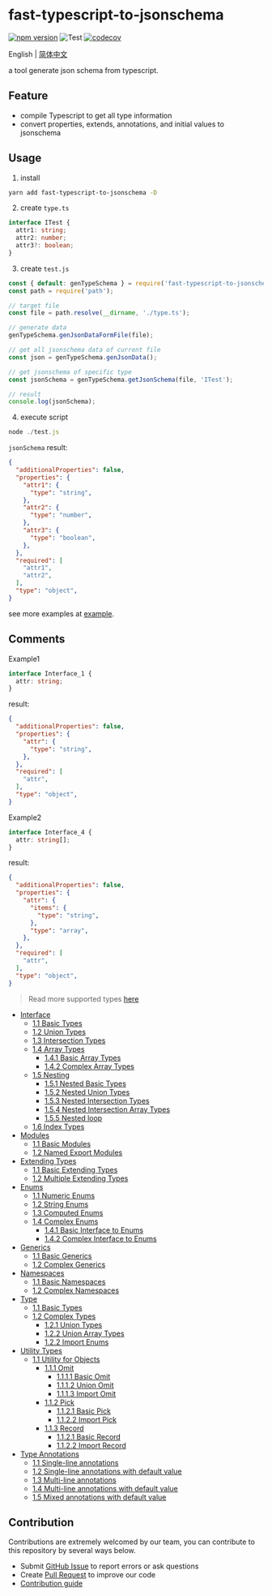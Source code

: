 # fast-typescript-to-jsonschema

[![npm version](https://img.shields.io/npm/v/fast-typescript-to-jsonschema.svg)](https://www.npmjs.com/package/fast-typescript-to-jsonschema) 
![Test](https://github.com/yunke-yunfly/fast-typescript-to-jsonschema/workflows/Test/badge.svg)
[![codecov](https://codecov.io/gh/yunke-yunfly/fast-typescript-to-jsonschema/branch/master/graph/badge.svg)](https://app.codecov.io/gh/yunke-yunfly/fast-typescript-to-jsonschema)

English | [简体中文](./README.md)

a tool generate json schema from typescript.

## Feature

- compile Typescript to get all type information
- convert properties, extends, annotations, and initial values to jsonschema

## Usage

1. install

```bash
yarn add fast-typescript-to-jsonschema -D
```

2. create `type.ts`

```ts
interface ITest {
  attr1: string;
  attr2: number;
  attr3?: boolean;
}
```

3. create `test.js`

```js
const { default: genTypeSchema } = require('fast-typescript-to-jsonschema');
const path = require('path');

// target file
const file = path.resolve(__dirname, './type.ts');

// generate data
genTypeSchema.genJsonDataFormFile(file);

// get all jsonschema data of current file
const json = genTypeSchema.genJsonData();

// get jsonschema of specific type
const jsonSchema = genTypeSchema.getJsonSchema(file, 'ITest');

// result
console.log(jsonSchema); 
```

4. execute script

```js
node ./test.js
```

`jsonSchema` result:

```json
{
  "additionalProperties": false,
  "properties": {
    "attr1": {
      "type": "string",
    },
    "attr2": {
      "type": "number",
    },
    "attr3": {
      "type": "boolean",
    },
  },
  "required": [
    "attr1",
    "attr2",
  ],
  "type": "object",
}
```

see more examples at [example](https://github.com/yunke-yunfly/fast-typescript-to-jsonschema/tree/master/example).

## Comments

Example1

```ts
interface Interface_1 {
  attr: string;
}
```

result:

```json
{
  "additionalProperties": false,
  "properties": {
    "attr": {
      "type": "string",
    },
  },
  "required": [
    "attr",
  ],
  "type": "object",
}
```

Example2

```ts
interface Interface_4 {
  attr: string[];
}
```

result:

```json
{
  "additionalProperties": false,
  "properties": {
    "attr": {
      "items": {
        "type": "string",
      },
      "type": "array",
    },
  },
  "required": [
    "attr",
  ],
  "type": "object",
}
```

> Read more supported types [here](docs/index.en-US.md)

- [Interface](docs/interface.en-US.md)
  - [1.1 Basic Types](docs/interface.en-US.md#11-basic-types)
  - [1.2 Union Types](docs/interface.en-US.md#12-union-types)
  - [1.3 Intersection Types](docs/interface.en-US.md#13-intersection-types)
  - [1.4 Array Types](docs/interface.en-US.md#14-array-types)
    - [1.4.1 Basic Array Types](docs/interface.en-US.md#141-basic-array-types)
    - [1.4.2 Complex Array Types](docs/interface.en-US.md#142-complex-array-types)
  - [1.5 Nesting](docs/interface.en-US.md#15-nesting)
    - [1.5.1 Nested Basic Types](docs/interface.en-US.md#151-nested-basic-types)
    - [1.5.2 Nested Union Types](docs/interface.en-US.md#152-nested-union-types)
    - [1.5.3 Nested Intersection Types](docs/interface.en-US.md#153-nested-intersection-types)
    - [1.5.4 Nested Intersection Array Types](docs/interface.en-US.md#154-nested-intersection-array-types)
    - [1.5.5 Nested loop](docs/interface.en-US.md#155-nested-loop)
  - [1.6 Index Types](docs/interface.en-US.md#16-index-types)
- [Modules](docs/module.en-US.md#modules)
  - [1.1 Basic Modules](docs/module.en-US.md#11-basic-modules)
  - [1.2 Named Export Modules](docs/module.en-US.md#12-named-export-modules)
- [Extending Types](docs/extends.en-US.md#extending-types)
  - [1.1 Basic Extending Types](docs/extends.en-US.md#11-basic-extending-types)
  - [1.2 Multiple Extending Types ](docs/extends.en-US.md#12-multiple-extending-types)
- [Enums](docs/enum.en-US.md#enums)
  - [1.1 Numeric Enums](docs/enum.en-US.md#11-numeric-enums)
  - [1.2 String Enums](docs/enum.en-US.md#12-string-enums)
  - [1.3 Computed Enums](docs/enum.en-US.md#13-computed-enums)
  - [1.4 Complex Enums](docs/enum.en-US.md#14-complex-enums)
    - [1.4.1 Basic Interface to Enums](docs/enum.en-US.md#141-basic-interface-to-enums)
    - [1.4.2 Complex Interface to Enums](docs/enum.en-US.md#142-complex-interface-to-enums)
- [Generics](docs/generic.en-US.md#generics)
  - [1.1 Basic Generics](docs/generic.en-US.md#11-basic-generics)
  - [1.2 Complex Generics](docs/generic.en-US.md#12-complex-generics)
- [Namespaces](docs/namespace.en-US.md#namespaces)
  - [1.1 Basic Namespaces](docs/namespace.en-US.md#11-basic-namespaces)
  - [1.2 Complex Namespaces](docs/namespace.en-US.md#12-complex-namespaces)
- [Type](docs/type.en-US.md#type)
  - [1.1 Basic Types](docs/type.en-US.md#11-basic-types)
  - [1.2 Complex Types](docs/type.en-US.md#12-complex-types)
    - [1.2.1 Union Types](docs/type.en-US.md#121-union-types)
    - [1.2.2 Union Array Types](docs/type.en-US.md#122-union-array-types)
    - [1.2.2 Import Enums](docs/type.en-US.md#122-import-enums)
- [Utility Types](docs/toolFn.en-US.md#utility-types)
  - [1.1 Utility for Objects](docs/toolFn.en-US.md#11-utility-for-objects)
    - [1.1.1 Omit](docs/toolFn.en-US.md#111-omit)
      - [1.1.1.1 Basic Omit](docs/toolFn.en-US.md#1111-basic-omit)
      - [1.1.1.2 Union Omit](docs/toolFn.en-US.md#1112-union-omit)
      - [1.1.1.3 Import Omit](docs/toolFn.en-US.md#1113-import-omit)
    - [1.1.2 Pick](docs/toolFn.en-US.md#112-pick)
      - [1.1.2.1 Basic Pick](docs/toolFn.en-US.md#1121-basic-pick)
      - [1.1.2.2 Import Pick](docs/toolFn.en-US.md#1122-import-pick)
    - [1.1.3 Record](docs/toolFn.en-US.md#112-record)
      - [1.1.2.1 Basic Record](docs/toolFn.en-US.md#1121-basic-record)
      - [1.1.2.2 Import Record](docs/toolFn.en-US.md#1122-import-record)
- [Type Annotations](docs/note.en-US.md#type-annotations)
  - [1.1 Single-line annotations](docs/note.en-US.md#11-single-line-annotations)
  - [1.2 Single-line annotations with default value](docs/note.en-US.md#12-single-line-annotations-with-default-value)
  - [1.3 Multi-line annotations](docs/note.en-US.md#13-multi-line-annotations)
  - [1.4 Multi-line annotations with default value](docs/note.en-US.md#14-multi-line-annotations-with-default-value)
  - [1.5 Mixed annotations with default value](docs/note.en-US.md#15-mixed-annotations-with-default-value)

## Contribution

Contributions are extremely welcomed by our team, you can contribute to this repository by several ways below.

- Submit [GitHub Issue](https://github.com/yunke-yunfly/fast-typescript-to-jsonschema/issues) to report errors or ask questions
- Create [Pull Request](https://github.com/yunke-yunfly/fast-typescript-to-jsonschema/pulls) to improve our code
- [Contribution guide](./CONTRIBUTING.en-US.md)
